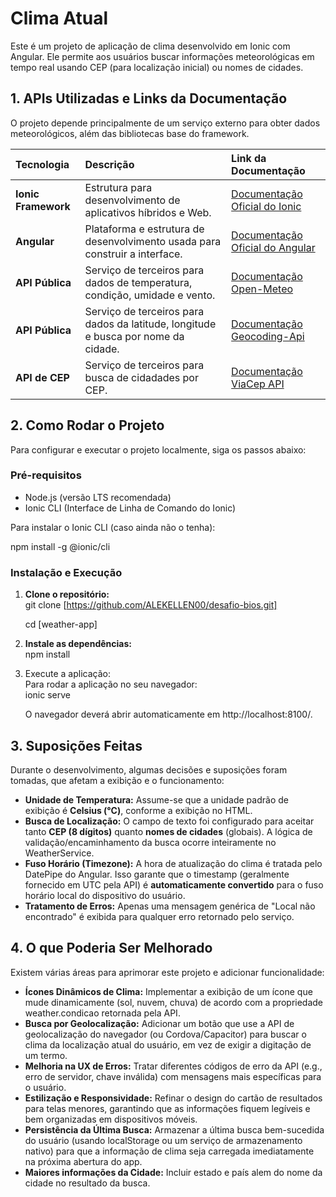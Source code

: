 # Clima Atual

Este é um projeto de aplicação de clima desenvolvido em Ionic com Angular. Ele permite aos usuários buscar informações meteorológicas em tempo real usando CEP (para localização inicial) ou nomes de cidades.

## **1\. APIs Utilizadas e Links da Documentação**

O projeto depende principalmente de um serviço externo para obter dados meteorológicos, além das bibliotecas base do framework.

| Tecnologia | Descrição | Link da Documentação |
| :---- | :---- | :---- |
| **Ionic Framework** | Estrutura para desenvolvimento de aplicativos híbridos e Web. | [Documentação Oficial do Ionic](https://ionicframework.com/docs/) |
| **Angular** | Plataforma e estrutura de desenvolvimento usada para construir a interface. | [Documentação Oficial do Angular](https://angular.io/docs) |
| **API Pública** | Serviço de terceiros para dados de temperatura, condição, umidade e vento. | [Documentação Open-Meteo](https://open-meteo.com) |
| **API Pública** | Serviço de terceiros para dados da latitude, longitude e busca por nome da cidade. | [Documentação Geocoding-Api](https://open-meteo.com/en/docs/geocoding-api) |
| **API de CEP** | Serviço de terceiros para busca de cidadades por CEP.| [Documentação ViaCep API](https://viacep.com.br) |



## **2\. Como Rodar o Projeto**

Para configurar e executar o projeto localmente, siga os passos abaixo:

### **Pré-requisitos**

* Node.js (versão LTS recomendada)  
* Ionic CLI (Interface de Linha de Comando do Ionic)

Para instalar o Ionic CLI (caso ainda não o tenha):

npm install \-g @ionic/cli

### **Instalação e Execução**

1. **Clone o repositório:**  
   git clone [https://github.com/ALEKELLEN00/desafio-bios.git]
   
   cd [weather-app]

2. **Instale as dependências:**  
   npm install

  
3. Execute a aplicação:  
   Para rodar a aplicação no seu navegador:  
   ionic serve

   O navegador deverá abrir automaticamente em http://localhost:8100/.

## **3\. Suposições Feitas**

Durante o desenvolvimento, algumas decisões e suposições foram tomadas, que afetam a exibição e o funcionamento:

* **Unidade de Temperatura:** Assume-se que a unidade padrão de exibição é **Celsius (°C)**, conforme a exibição no HTML.  
* **Busca de Localização:** O campo de texto foi configurado para aceitar tanto **CEP (8 dígitos)** quanto **nomes de cidades** (globais). A lógica de validação/encaminhamento da busca ocorre inteiramente no WeatherService.  
* **Fuso Horário (Timezone):** A hora de atualização do clima é tratada pelo DatePipe do Angular. Isso garante que o timestamp (geralmente fornecido em UTC pela API) é **automaticamente convertido** para o fuso horário local do dispositivo do usuário.  
* **Tratamento de Erros:** Apenas uma mensagem genérica de "Local não encontrado" é exibida para qualquer erro retornado pelo serviço.

## **4\. O que Poderia Ser Melhorado**

Existem várias áreas para aprimorar este projeto e adicionar funcionalidade:

* **Ícones Dinâmicos de Clima:** Implementar a exibição de um ícone que mude dinamicamente (sol, nuvem, chuva) de acordo com a propriedade weather.condicao retornada pela API.  
* **Busca por Geolocalização:** Adicionar um botão que use a API de geolocalização do navegador (ou Cordova/Capacitor) para buscar o clima da localização atual do usuário, em vez de exigir a digitação de um termo.  
* **Melhoria na UX de Erros:** Tratar diferentes códigos de erro da API (e.g., erro de servidor, chave inválida) com mensagens mais específicas para o usuário.  
* **Estilização e Responsividade:** Refinar o design do cartão de resultados para telas menores, garantindo que as informações fiquem legíveis e bem organizadas em dispositivos móveis.  
* **Persistência da Última Busca:** Armazenar a última busca bem-sucedida do usuário (usando localStorage ou um serviço de armazenamento nativo) para que a informação de clima seja carregada imediatamente na próxima abertura do app.
* **Maiores informações da Cidade:** Incluir estado e país alem do nome da cidade no resultado da busca.